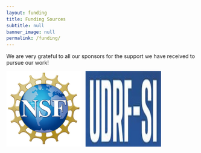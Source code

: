 ```yaml
---
layout: funding
title: Funding Sources
subtitle: null
banner_image: null
permalink: /funding/
---
```


We are very grateful to all our sponsors for the 
support we have received to pursue our work!  

<div style="display: flex;">
  <img src="/assets/images/nsf.jpg" width="200" height="auto" style="margin-right: 10px;" />
  <img src="/assets/images/udrf_si.jpg" width="200" height="auto"/>
</div>
